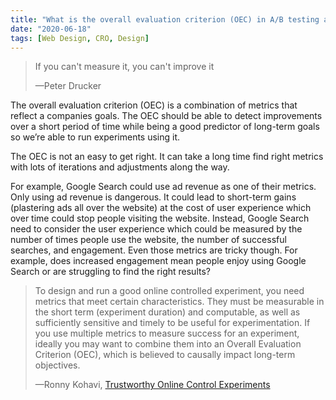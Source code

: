 ```yaml
---
title: "What is the overall evaluation criterion (OEC) in A/B testing and conversion rate optimization (CRO)"
date: "2020-06-18"
tags: [Web Design, CRO, Design]
---
```


> If you can't measure it, you can't improve it
> 
> —Peter Drucker

The overall evaluation criterion (OEC) is a combination of metrics that reflect a companies goals. The OEC should be able to detect improvements over a short period of time while being a good predictor of long-term goals so we’re able to run experiments using it.

The OEC is not an easy to get right. It can take a long time find right metrics with lots of iterations and adjustments along the way.

For example, Google Search could use ad revenue as one of their metrics. Only using ad revenue is dangerous. It could lead to short-term gains (plastering ads all over the website) at the cost of user experience which over time could stop people visiting the website. Instead, Google Search need to consider the user experience which could be measured by the number of times people use the website, the number of successful searches, and engagement. Even those metrics are tricky though. For example, does increased engagement mean people enjoy using Google Search or are struggling to find the right results?

> To design and run a good online controlled experiment, you need metrics that meet certain characteristics. They must be measurable in the short term (experiment duration) and computable, as well as sufficiently sensitive and timely to be useful for experimentation. If you use multiple metrics to measure success for an experiment, ideally you may want to combine them into an Overall Evaluation Criterion (OEC), which is believed to causally impact long-term objectives.
> 
> —Ronny Kohavi, [Trustworthy Online Control Experiments](https://exp-platform.com/advanced-topics-in-online-experiments/)
